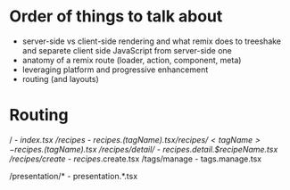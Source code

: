 # Order of things to talk about
- server-side vs client-side rendering and what remix does to treeshake and separete client side JavaScript from server-side one
- anatomy of a remix route (loader, action, component, meta)
- leveraging platform and progressive enhancement
- routing (and layouts)

# Routing

/ - _index.tsx
/recipes - recipes.$(tagName).tsx
/recipes/<tagName> - recipes.$(tagName).tsx
/recipes/detail/<recipeName> - recipes.detail.$recipeName.tsx
/recipes/create - recipes_.create.tsx
/tags/manage - tags.manage.tsx

/presentation/* - presentation.*.tsx
